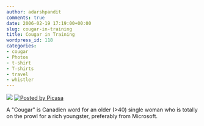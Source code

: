 ```yaml
---
author: adarshpandit
comments: true
date: 2006-02-19 17:19:00+00:00
slug: cougar-in-training
title: Cougar in Training
wordpress_id: 118
categories:
- cougar
- Photos
- t-shirt
- T-shirts
- travel
- whistler
---
```


[![](http://photos1.blogger.com/blogger/5119/270/320/IMG_3262.jpg)](http://photos1.blogger.com/blogger/5119/270/640/IMG_3262.jpg) [![Posted by Picasa](http://photos1.blogger.com/pbp.gif)](http://picasa.google.com/blogger/)

A "Cougar" is Canadien word for an older (>40) single woman who is totally on the prowl for a rich youngster, preferably from Microsoft.
